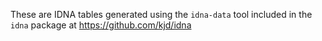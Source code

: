 These are IDNA tables generated using the `idna-data` tool 
included in the `idna` package at https://github.com/kjd/idna

